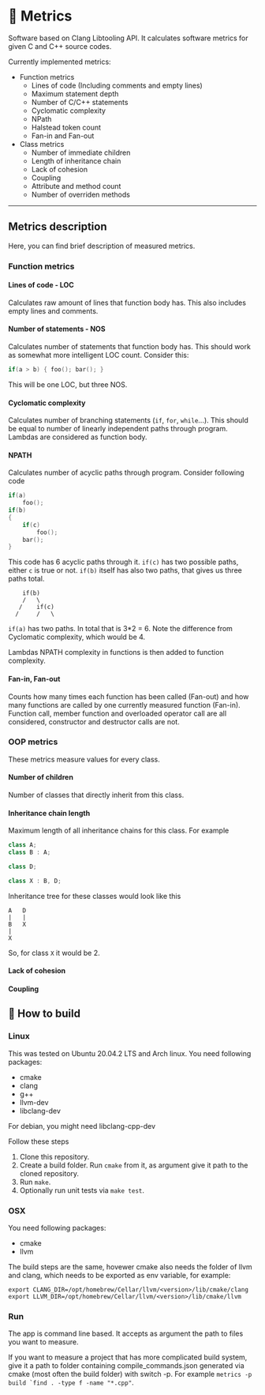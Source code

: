 # :straight_ruler: Metrics
Software based on Clang Libtooling API. It calculates software metrics for given C and C++ source codes.

Currently implemented metrics:
* Function metrics
    * Lines of code (Including comments and empty lines)
    * Maximum statement depth
    * Number of C/C++ statements
    * Cyclomatic complexity
    * NPath
    * Halstead token count
    * Fan-in and Fan-out
* Class metrics
    * Number of immediate children
    * Length of inheritance chain
    * Lack of cohesion
    * Coupling
    * Attribute and method count
    * Number of overriden methods

---

## Metrics description
Here, you can find brief description of measured metrics.
### Function metrics

#### Lines of code - LOC
Calculates raw amount of lines that function body has. This also includes empty lines and comments.

#### Number of statements - NOS
Calculates number of statements that function body has.
This should work as somewhat more intelligent LOC count. Consider this:
```c++
if(a > b) { foo(); bar(); }
```
This will be one LOC, but three NOS.

#### Cyclomatic complexity
Calculates number of branching statements (`if`, `for`, `while`...). This should be equal to
number of linearly independent paths through program. Lambdas are considered as function body.

#### NPATH
Calculates number of acyclic paths through program. Consider following code
```c++
if(a)
    foo();
if(b)
{
    if(c)
        foo();
    bar();
}
```
This code has 6 acyclic paths through it. `if(c)` has two possible paths, either `c` is true or not.
`if(b)` itself has also two paths, that gives us three paths total.
```
    if(b)
    /   \
   /    if(c)
  /     /   \
```
`if(a)` has two paths. In total that is 3*2 = 6. Note the difference from Cyclomatic complexity, which would be 4.

Lambdas NPATH complexity in functions is then added to function complexity.
#### Fan-in, Fan-out
Counts how many times each function has been called (Fan-out) and how many functions are called by one currently measured function (Fan-in).
Function call, member function and overloaded operator call are all considered, constructor and destructor
calls are not.

### OOP metrics
These metrics measure values for every class.
#### Number of children
Number of classes that directly inherit from this class.
#### Inheritance chain length
Maximum length of all inheritance chains for this class. For example
```c++
class A;
class B : A;

class D;

class X : B, D;
```
Inheritance tree for these classes would look like this
```$xslt
A   D
|   |
B   X
|
X
```
So, for class `X` it would be 2.
#### Lack of cohesion
#### Coupling

## :hammer: How to build
### Linux
This was tested on Ubuntu 20.04.2 LTS and Arch linux.
You need following packages:
- cmake
- clang
- g++
- llvm-dev
- libclang-dev

For debian, you might need libclang-cpp-dev

Follow these steps
1. Clone this repository.
2. Create a build folder. Run `cmake` from it, as argument give it path to the cloned repository.
3. Run `make`.
4. Optionally run unit tests via `make test`.

### OSX
You need following packages:
- cmake
- llvm

The build steps are the same, hovewer cmake also needs the folder of llvm and clang,
which needs to be exported as env variable, for example:
```
export CLANG_DIR=/opt/homebrew/Cellar/llvm/<version>/lib/cmake/clang
export LLVM_DIR=/opt/homebrew/Cellar/llvm/<version>/lib/cmake/llvm
```

### Run
The app is command line based. It accepts as argument the path to files you want to measure.

If you want to measure a project that has more complicated build system, give it a path to
folder containing compile_commands.json generated via cmake (most often the build folder)
with switch -p. For example ``metrics -p build `find . -type f -name "*.cpp"``.